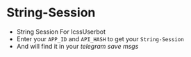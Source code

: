 # String-Session
- String Session For IcssUserbot
- Enter your `APP_ID` and `API_HASH` to get your `String-Session`
- And will find it in your _telegram save msgs_
